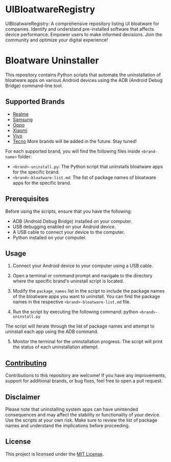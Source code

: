 # UIBloatwareRegistry
UIBloatwareRegistry: A comprehensive repository listing UI bloatware for companies. Identify and understand pre-installed software that affects device performance. Empower users to make informed decisions. Join the community and optimize your digital experience!

# Bloatware Uninstaller

This repository contains Python scripts that automate the uninstallation of bloatware apps on various Android devices using the ADB (Android Debug Bridge) command-line tool.

## Supported Brands

- [Realme](https://github.com/AnantMishra01/UIBloatwareRegistry/tree/main/Realme)
- [Samsung](https://github.com/AnantMishra01/UIBloatwareRegistry/tree/main/Samsung)
- [Oppo](https://github.com/AnantMishra01/UIBloatwareRegistry/tree/main/Oppo)
- [Xiaomi](https://github.com/AnantMishra01/UIBloatwareRegistry/tree/main/Xiaomi)
- [Vivo](https://github.com/AnantMishra01/UIBloatwareRegistry/tree/main/Vivo)
- [Tecno](https://github.com/AnantMishra01/UIBloatwareRegistry/tree/main/Tecno)
More brands will be added in the future. Stay tuned!

For each supported brand, you will find the following files inside `<brand-name>` folder:

- `<brand>-uninstall.py`: The Python script that uninstalls bloatware apps for the specific brand.
- `<brand>-bloatware-list.md`: The list of package names of bloatware apps for the specific brand.

## Prerequisites

Before using the scripts, ensure that you have the following:

- ADB (Android Debug Bridge) installed on your computer.
- USB debugging enabled on your Android device.
- A USB cable to connect your device to the computer.
- Python installed on your computer.
## Usage

1. Connect your Android device to your computer using a USB cable.

2. Open a terminal or command prompt and navigate to the directory where the specific brand's uninstall script is located.

3. Modify the `package_names` list in the script to include the package names of the bloatware apps you want to uninstall. You can find the package names in the respective `<brand>-bloatware-list.md` file.

4. Run the script by executing the following command:
python 
`<brand>-uninstall.py`
  
  

The script will iterate through the list of package names and attempt to uninstall each app using the ADB command.

5. Monitor the terminal for the uninstallation progress. The script will print the status of each uninstallation attempt.

## [Contributing](https://github.com/AnantMishra01/UIBloatwareRegistry/blob/main/CONTRIBUTING.md)

Contributions to this repository are welcome! If you have any improvements, support for additional brands, or bug fixes, feel free to open a pull request.

## Disclaimer

Please note that uninstalling system apps can have unintended consequences and may affect the stability or functionality of your device. Use the scripts at your own risk. Make sure to review the list of package names and understand the implications before proceeding.

## License

This project is licensed under the [MIT License](LICENSE).
